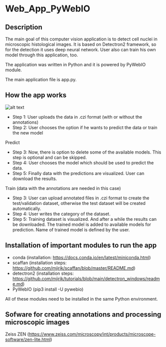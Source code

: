 # Web_App_PyWebIO
## Description
The main goal of this computer vision application is to detect cell nuclei in microscopic histological images. 
It is based on Detectron2 framework, so for the detection it uses deep neural network. User also can train his own model through this application, too.

The application was written in Python and it is powered by PyWebIO module.

The main application file is app.py. 

## How the app works
![alt text](https://github.com/janburian/Web_App_PyWebIO/blob/main/src/schema_train_pred.png?raw=true)

* Step 1: User uploads the data in .czi format (with or without the annotations)
* Step 2: User chooses the option if he wants to predict the data or train the new model 

Predict
* Step 3: Now, there is option to delete some of the available models. This step is optional and can be skipped. 
* Step 4: User chooses the model which should be used to predict the data. 
* Step 5: Finally data with the predictions are visualized. User can download the results. 

Train 
(data with the annotations are needed in this case)
* Step 3: User can upload annotated files in .czi format to create the test/validation dataset, otherwise the test dataset will be created automatically. 
* Step 4: User writes the category of the dataset. 
* Step 5: Training dataset is visualized. And after a while the results can be downloaded. The trained model is added to available models for prediction. Name of trained model is defined by the user.    


## Installation of important modules to run the app
* conda (installation: https://docs.conda.io/en/latest/miniconda.html)
* scaffan (installation steps: https://github.com/mjirik/scaffan/blob/master/README.md)
* detectron2 (installation steps: https://github.com/mjirik/tutorials/blob/main/detectron_windows/readme.md)
* PyWebIO (pip3 install -U pywebio)

All of these modules need to be installed in the same Python environment. 

## Sofware for creating annotations and processing microscopic images
Zeiss ZEN (https://www.zeiss.com/microscopy/int/products/microscope-software/zen-lite.html)
